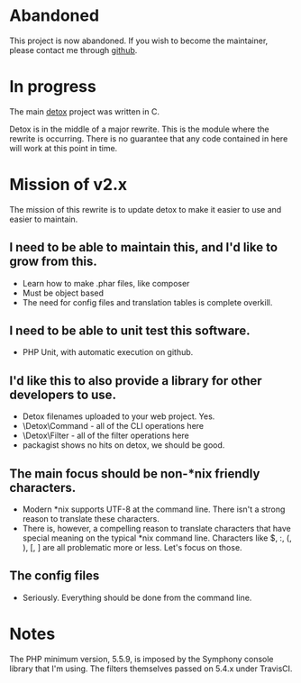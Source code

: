 # Abandoned

This project is now abandoned.  If you wish to become the maintainer, please
contact me through [github].


# In progress

The main [detox] project was written in C.

Detox is in the middle of a major rewrite.  This is the module where the
rewrite is occurring.  There is no guarantee that any code contained in here
will work at this point in time.

# Mission of v2.x

The mission of this rewrite is to update detox to make it easier to use and
easier to maintain.

## I need to be able to maintain this, and I'd like to grow from this.
- Learn how to make .phar files, like composer
- Must be object based
- The need for config files and translation tables is complete overkill.

## I need to be able to unit test this software.
- PHP Unit, with automatic execution on github.

## I'd like this to also provide a library for other developers to use.
- Detox filenames uploaded to your web project.  Yes.
- \Detox\Command - all of the CLI operations here
- \Detox\Filter  - all of the filter operations here
- packagist shows no hits on detox, we should be good.

## The main focus should be non-*nix friendly characters.
- Modern *nix supports UTF-8 at the command line.  There isn't a strong reason
  to translate these characters.
- There is, however, a compelling reason to translate characters that have
  special meaning on the typical *nix command line.  Characters like $, :, (,
  ), [, ] are all problematic more or less.  Let's focus on those.

## The config files
- Seriously.  Everything should be done from the command line.

# Notes

The PHP minimum version, 5.5.9, is imposed by the Symphony console library that
I'm using.  The filters themselves passed on 5.4.x under TravisCI.

[detox]: https://github.com/dharple/detox
[github]: https://github.com/dharple/

